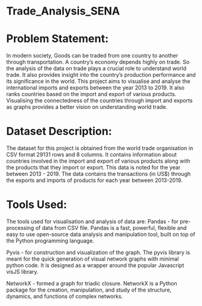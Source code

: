 # Trade_Analysis_SENA
# Problem Statement:

  In modern society, Goods can be traded from one country to another through transportation. A country’s economy depends highly on trade. So the analysis of the data on trade plays a crucial role to understand world trade. It also provides insight into the country’s production performance and its significance in the world. 
This project aims to visualise and analyse the international imports and exports between the year 2013 to 2019. It also ranks countries based on the import and export of various products.  
Visualising the connectedness of the countries through import and exports as graphs provides a better vision on understanding world trade.

# Dataset Description:
  The dataset for this project is obtained from the world trade organisation in CSV format 29131 rows and 8 columns. It contains information about countries involved in the import and export of various products along with the products that they import or export. This data is noted for the year between 2013 - 2019. The data contains the transactions (in US$) through the exports and imports of products for each year between 2013-2019.  

# Tools Used:
The tools used for visualisation and analysis of data are:
Pandas - for pre-processing of data from CSV file.
	Pandas is a fast, powerful, flexible and easy to use open-source data analysis and manipulation tool, built on top of the Python programming language.

Pyvis  - for construction and visualization of the graph.
	The pyvis library is meant for the quick generation of visual network graphs with minimal python code. It is designed as a wrapper around the popular Javascript visJS library.

NetworkX  - formed a graph for triadic closure.
	NetworkX is a Python package for the creation, manipulation, and study of the structure, dynamics, and functions of complex networks.
